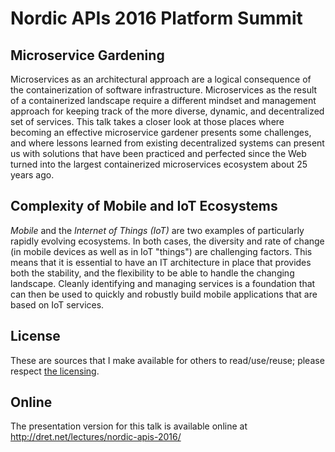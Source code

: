 # Nordic APIs 2016 Platform Summit

## Microservice Gardening

Microservices as an architectural approach are a logical consequence of the containerization of software infrastructure. Microservices as the result of a containerized landscape require a different mindset and management approach for keeping track of the more diverse, dynamic, and decentralized set of services. This talk takes a closer look at those places where becoming an effective microservice gardener presents some challenges, and where lessons learned from existing decentralized systems can present us with solutions that have been practiced and perfected since the Web turned into the largest containerized microservices ecosystem about 25 years ago.


## Complexity of Mobile and IoT Ecosystems

*Mobile* and the *Internet of Things (IoT)* are two examples of particularly rapidly evolving ecosystems. In both cases, the diversity and rate of change (in mobile devices as well as in IoT "things") are challenging factors. This means that it is essential to have an IT architecture in place that provides both the stability, and the flexibility to be able to handle the changing landscape. Cleanly identifying and managing services is a foundation that can then be used to quickly and robustly build mobile applications that are based on IoT services.


## License

These are sources that I make available for others to read/use/reuse; please respect [the licensing](../LICENSE).


## Online

The presentation version for this talk is available online at http://dret.net/lectures/nordic-apis-2016/

